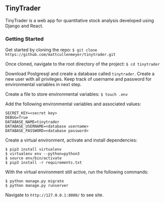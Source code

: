 ## TinyTrader

TinyTrader is a web app for quantitative stock analysis developed using Django and React.

### Getting Started

Get started by cloning the repo:
`$ git clone https://github.com/mattcullenmeyer/tinytrader.git`

Once cloned, navigate to the root directory of the project:
`$ cd tinytrader`

Download Postgresql and create a database called `tinytrader`. Create a new user with all privileges. Keep track of username and password for environmental variables in next step.

Create a file to store environmental variables:
`$ touch .env`   

Add the following environmental variables and associated values:
```
SECRET_KEY=<secret key>
DEBUG=True
DATABASE_NAME=tinytrader
DATABASE_USERNAME=<database username>
DATABASE_PASSWORD=<database password>
```

Create a virtual environment, activate and install dependencies:
```
$ pip3 install virtualenv
$ virtualenv env --python=python3
$ source env/bin/activate
$ pip3 install -r requirements.txt
```

With the virtual environment still active, run the following commands:
```
$ python manage.py migrate
$ python manage.py runserver
```

Navigate to `http://127.0.0.1:8000/` to see site.